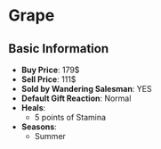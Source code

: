 # Grape

## Basic Information

- **Buy Price**: 179$
- **Sell Price**: 111$
- **Sold by Wandering Salesman**: YES
- **Default Gift Reaction**: Normal
- **Heals**:
  - 5 points of Stamina
- **Seasons**:
  - Summer